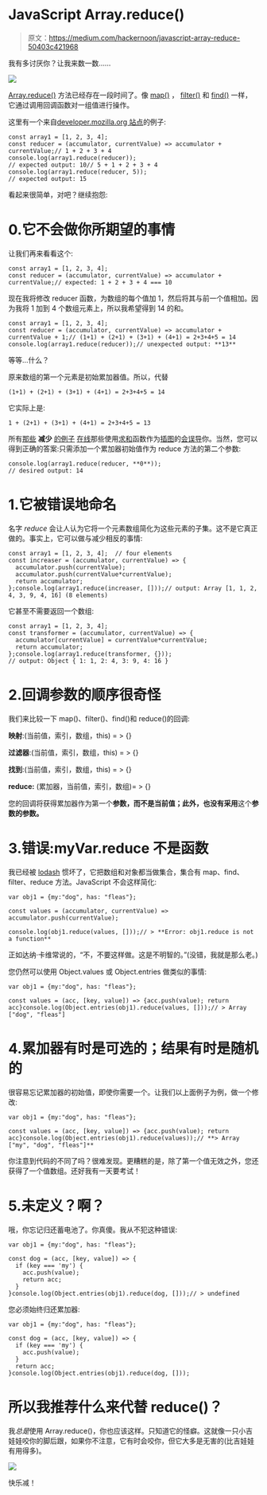 # JavaScript Array.reduce()

> 原文：<https://medium.com/hackernoon/javascript-array-reduce-50403c421968>

我有多讨厌你？让我来数一数……

![](img/7be4823320c5d1cf2d8f62c70fde43fa.png)

[Array.reduce()](https://developer.mozilla.org/en-US/docs/Web/JavaScript/Reference/Global_Objects/Array/reduce) 方法已经存在一段时间了。像 [map()](https://developer.mozilla.org/en-US/docs/Web/JavaScript/Reference/Global_Objects/Array/map) ， [filter()](https://developer.mozilla.org/en-US/docs/Web/JavaScript/Reference/Global_Objects/Array/filter) 和 [find()](https://developer.mozilla.org/en-US/docs/Web/JavaScript/Reference/Global_Objects/Array/find) 一样，它通过调用回调函数对一组值进行操作。

这里有一个来自[developer.mozilla.org 站点](https://developer.mozilla.org/en-US/docs/Web/JavaScript/Reference/Global_Objects/Array/reduce)的例子:

```
const array1 = [1, 2, 3, 4];
const reducer = (accumulator, currentValue) => accumulator + currentValue;// 1 + 2 + 3 + 4
console.log(array1.reduce(reducer));
// expected output: 10// 5 + 1 + 2 + 3 + 4
console.log(array1.reduce(reducer, 5));
// expected output: 15
```

看起来很简单，对吧？继续抱怨:

# 0.它不会做你所期望的事情

让我们再来看看这个:

```
const array1 = [1, 2, 3, 4];
const reducer = (accumulator, currentValue) => accumulator + currentValue;// expected: 1 + 2 + 3 + 4 === 10
```

现在我将修改 reducer 函数，为数组的每个值加 1，然后将其与前一个值相加。因为我将 1 加到 4 个数组元素上，所以我希望得到 14 的和。

```
const array1 = [1, 2, 3, 4];
const reducer = (accumulator, currentValue) => accumulator + currentValue + 1;// (1+1) + (2+1) + (3+1) + (4+1) = 2+3+4+5 = 14
console.log(array1.reduce(reducer));// unexpected output: **13**
```

等等…什么？

原来数组的第一个元素是初始累加器值。所以，代替

```
(1+1) + (2+1) + (3+1) + (4+1) = 2+3+4+5 = 14
```

它实际上是:

```
1 + (2+1) + (3+1) + (4+1) = 2+3+4+5 = 13
```

所有[那些](https://www.airpair.com/javascript/javascript-array-reduce) **减少** [的例子](https://www.w3schools.com/jsref/jsref_reduce.asp) [在线](https://medium.freecodecamp.org/reduce-f47a7da511a9)那些使用[求和](https://appdividend.com/2018/10/16/javascript-reduce-example-tutorial/)函数作为[插图](https://codeburst.io/learn-understand-javascripts-reduce-function-b2b0406efbdc)的[会误导](https://www.codingame.com/playgrounds/5474/a-look-at-the-array-reduce-function)你。当然，您可以得到正确的答案:只需添加一个累加器初始值作为 reduce 方法的第二个参数:

```
console.log(array1.reduce(reducer, **0**));
// desired output: 14
```

# 1.它被错误地命名

名字 *reduce* 会让人认为它将一个元素数组简化为这些元素的子集。这不是它真正做的。事实上，它可以做与减少相反的事情:

```
const array1 = [1, 2, 3, 4];  // four elements
const increaser = (accumulator, currentValue) => {
  accumulator.push(currentValue);
  accumulator.push(currentValue*currentValue);
  return accumulator;
};console.log(array1.reduce(increaser, []));// output: Array [1, 1, 2, 4, 3, 9, 4, 16] (8 elements)
```

它甚至不需要返回一个数组:

```
const array1 = [1, 2, 3, 4];
const transformer = (accumulator, currentValue) => {
  accumulator[currentValue] = currentValue*currentValue;
  return accumulator;
};console.log(array1.reduce(transformer, {}));
// output: Object { 1: 1, 2: 4, 3: 9, 4: 16 }
```

# 2.回调参数的顺序很奇怪

我们来比较一下 map()、filter()、find()和 reduce()的回调:

**映射**:(当前值，索引，数组，this) = > {}

**过滤器**:(当前值，索引，数组，this) = > {}

**找到**:(当前值，索引，数组，this) = > {}

**reduce:** (累加器，当前值，索引，数组)= > {}

您的回调将获得累加器作为第一个**参数，而不是当前值；此外，也没有采用**这个**参数的参数。**

# 3.错误:myVar.reduce 不是函数

我已经被 [lodash](https://lodash.com/docs/4.17.11#reduce) 惯坏了，它把数组和对象都当做集合，集合有 map、find、filter、reduce 方法。JavaScript 不会这样简化:

```
var obj1 = {my:"dog", has: "fleas"};

const values = (accumulator, currentValue) => accumulator.push(currentValue);

console.log(obj1.reduce(values, []));// > **Error: obj1.reduce is not a function**
```

正如达纳·卡维常说的，“不，不要这样做。这是不明智的。”(没错，我就是那么老。)

您仍然可以使用 Object.values 或 Object.entries 做类似的事情:

```
var obj1 = {my:"dog", has: "fleas"};

const values = (acc, [key, value]) => {acc.push(value); return acc}console.log(Object.entries(obj1).reduce(values, []));// > Array ["dog", "fleas"]
```

# 4.累加器有时是可选的；结果有时是随机的

很容易忘记累加器的初始值，即使你需要一个。让我们以上面例子为例，做一个修改:

```
var obj1 = {my:"dog", has: "fleas"};

const values = (acc, [key, value]) => {acc.push(value); return acc}console.log(Object.entries(obj1).reduce(values));// **> Array ["my", "dog", "fleas"]**
```

你注意到代码的不同了吗？很难发现。更糟糕的是，除了第一个值无效之外，您还获得了一个值数组。还好我有一天要考试！

# 5.未定义？啊？

哦，你忘记归还蓄电池了。你真傻。我从不犯这种错误:

```
var obj1 = {my:"dog", has: "fleas"};

const dog = (acc, [key, value]) => {
  if (key === 'my') {
    acc.push(value);
    return acc;
  }
}console.log(Object.entries(obj1).reduce(dog, []));// > undefined
```

您必须始终归还累加器:

```
var obj1 = {my:"dog", has: "fleas"};

const dog = (acc, [key, value]) => {
  if (key === 'my') {
    acc.push(value);
  }
  return acc;
}console.log(Object.entries(obj1).reduce(dog, []));
```

# 所以我推荐什么来代替 reduce()？

我*总是*使用 Array.reduce()，你也应该这样。只知道它的怪癖。这就像一只小吉娃娃咬你的脚后跟，如果你不注意，它有时会咬你，但它大多是无害的(比吉娃娃有用得多)。

![](img/89c353912c79a327f37f711873ef8060.png)

快乐减！